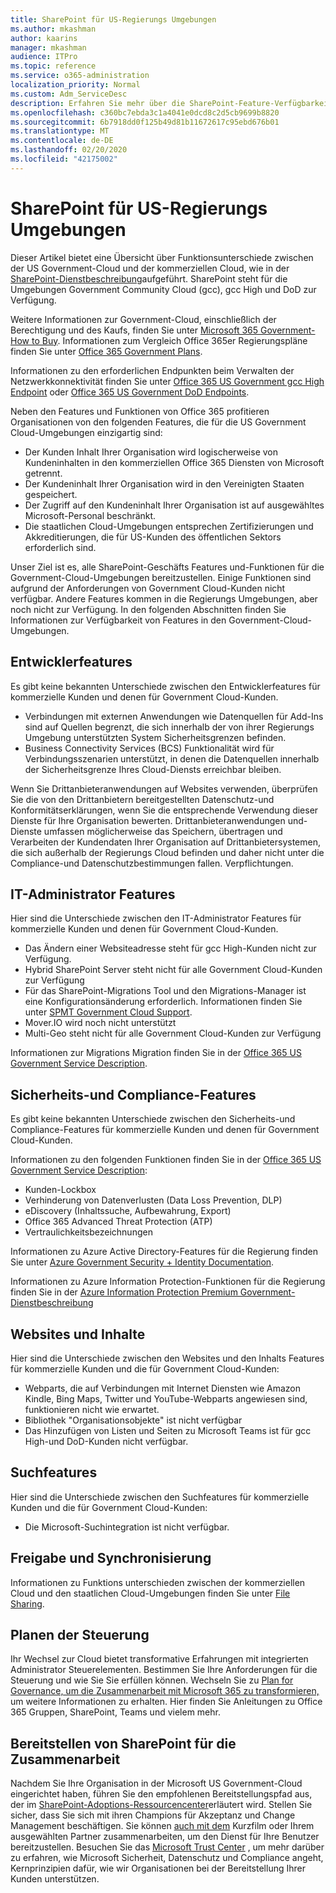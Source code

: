 ```yaml
---
title: SharePoint für US-Regierungs Umgebungen
ms.author: mkashman
author: kaarins
manager: mkashman
audience: ITPro
ms.topic: reference
ms.service: o365-administration
localization_priority: Normal
ms.custom: Adm_ServiceDesc
description: Erfahren Sie mehr über die SharePoint-Feature-Verfügbarkeit für US Government Cloud-Kunden.
ms.openlocfilehash: c360bc7ebda3c1a4041e0dcd8c2d5cb9699b8820
ms.sourcegitcommit: 6b7918dd0f125b49d81b11672617c95ebd676b01
ms.translationtype: MT
ms.contentlocale: de-DE
ms.lasthandoff: 02/20/2020
ms.locfileid: "42175002"
---
```

# <a name="sharepoint-for-us-government-environments"></a>SharePoint für US-Regierungs Umgebungen

Dieser Artikel bietet eine Übersicht über Funktionsunterschiede zwischen der US Government-Cloud und der kommerziellen Cloud, wie in der [SharePoint-Dienstbeschreibung](/office365/servicedescriptions/sharepoint-online-service-description/sharepoint-online-service-description)aufgeführt. SharePoint steht für die Umgebungen Government Community Cloud (gcc), gcc High und DoD zur Verfügung. 

Weitere Informationen zur Government-Cloud, einschließlich der Berechtigung und des Kaufs, finden Sie unter [Microsoft 365 Government-How to Buy](/office365/servicedescriptions/office-365-platform-service-description/office-365-us-government/microsoft-365-government-how-to-buy). Informationen zum Vergleich Office 365er Regierungspläne finden Sie unter [Office 365 Government Plans](https://www.microsoft.com/microsoft-365/government/compare-office-365-government-plans?rtc=1#EligibilityRequirements).

Informationen zu den erforderlichen Endpunkten beim Verwalten der Netzwerkkonnektivität finden Sie unter [Office 365 US Government gcc High Endpoint](/office365/enterprise/office-365-u-s-government-gcc-high-endpoints#sharepoint-online-and-onedrive-for-business) oder [Office 365 US Government DoD Endpoints](/office365/enterprise/office-365-u-s-government-dod-endpoints#sharepoint-online-and-onedrive-for-business).

Neben den Features und Funktionen von Office 365 profitieren Organisationen von den folgenden Features, die für die US Government Cloud-Umgebungen einzigartig sind:

-   Der Kunden Inhalt Ihrer Organisation wird logischerweise von Kundeninhalten in den kommerziellen Office 365 Diensten von Microsoft getrennt.
-   Der Kundeninhalt Ihrer Organisation wird in den Vereinigten Staaten gespeichert.
-   Der Zugriff auf den Kundeninhalt Ihrer Organisation ist auf ausgewähltes Microsoft-Personal beschränkt.
-   Die staatlichen Cloud-Umgebungen entsprechen Zertifizierungen und Akkreditierungen, die für US-Kunden des öffentlichen Sektors erforderlich sind.

Unser Ziel ist es, alle SharePoint-Geschäfts Features und-Funktionen für die Government-Cloud-Umgebungen bereitzustellen. Einige Funktionen sind aufgrund der Anforderungen von Government Cloud-Kunden nicht verfügbar. Andere Features kommen in die Regierungs Umgebungen, aber noch nicht zur Verfügung. In den folgenden Abschnitten finden Sie Informationen zur Verfügbarkeit von Features in den Government-Cloud-Umgebungen.

## <a name="developer-features"></a>Entwicklerfeatures

Es gibt keine bekannten Unterschiede zwischen den Entwicklerfeatures für kommerzielle Kunden und denen für Government Cloud-Kunden.

- Verbindungen mit externen Anwendungen wie Datenquellen für Add-Ins sind auf Quellen begrenzt, die sich innerhalb der von ihrer Regierungs Umgebung unterstützten System Sicherheitsgrenzen befinden.
- Business Connectivity Services (BCS) Funktionalität wird für Verbindungsszenarien unterstützt, in denen die Datenquellen innerhalb der Sicherheitsgrenze Ihres Cloud-Diensts erreichbar bleiben.

Wenn Sie Drittanbieteranwendungen auf Websites verwenden, überprüfen Sie die von den Drittanbietern bereitgestellten Datenschutz-und Konformitätserklärungen, wenn Sie die entsprechende Verwendung dieser Dienste für Ihre Organisation bewerten. Drittanbieteranwendungen und-Dienste umfassen möglicherweise das Speichern, übertragen und Verarbeiten der Kundendaten Ihrer Organisation auf Drittanbietersystemen, die sich außerhalb der Regierungs Cloud befinden und daher nicht unter die Compliance-und Datenschutzbestimmungen fallen. Verpflichtungen. 

## <a name="it-admin-features"></a>IT-Administrator Features

Hier sind die Unterschiede zwischen den IT-Administrator Features für kommerzielle Kunden und denen für Government Cloud-Kunden.

- Das Ändern einer Websiteadresse steht für gcc High-Kunden nicht zur Verfügung.
- Hybrid SharePoint Server steht nicht für alle Government Cloud-Kunden zur Verfügung
- Für das SharePoint-Migrations Tool und den Migrations-Manager ist eine Konfigurationsänderung erforderlich. Informationen finden Sie unter [SPMT Government Cloud Support](/sharepointmigration/spmt-install-issues#government-cloud-support).
- Mover.IO wird noch nicht unterstützt
- Multi-Geo steht nicht für alle Government Cloud-Kunden zur Verfügung

Informationen zur Migrations Migration finden Sie in der [Office 365 US Government Service Description](/office365/servicedescriptions/office-365-platform-service-description/office-365-us-government/office-365-us-government#data-migrations-performed-by-fasttrack).

## <a name="security-and-compliance-features"></a>Sicherheits-und Compliance-Features

Es gibt keine bekannten Unterschiede zwischen den Sicherheits-und Compliance-Features für kommerzielle Kunden und denen für Government Cloud-Kunden.

Informationen zu den folgenden Funktionen finden Sie in der [Office 365 US Government Service Description](/office365/servicedescriptions/office-365-platform-service-description/office-365-us-government/office-365-us-government#platform-features):
- Kunden-Lockbox
- Verhinderung von Datenverlusten (Data Loss Prevention, DLP)
- eDiscovery (Inhaltssuche, Aufbewahrung, Export)
- Office 365 Advanced Threat Protection (ATP)
- Vertraulichkeitsbezeichnungen

Informationen zu Azure Active Directory-Features für die Regierung finden Sie unter [Azure Government Security + Identity Documentation](/azure/azure-government/documentation-government-services-securityandidentity#azure-active-directory). 

Informationen zu Azure Information Protection-Funktionen für die Regierung finden Sie in der [Azure Information Protection Premium Government-Dienstbeschreibung](/enterprise-mobility-security/solutions/ems-aip-premium-govt-service-description) 

## <a name="sites-and-content"></a>Websites und Inhalte

Hier sind die Unterschiede zwischen den Websites und den Inhalts Features für kommerzielle Kunden und die für Government Cloud-Kunden:

- Webparts, die auf Verbindungen mit Internet Diensten wie Amazon Kindle, Bing Maps, Twitter und YouTube-Webparts angewiesen sind, funktionieren nicht wie erwartet.
- Bibliothek "Organisationsobjekte" ist nicht verfügbar
- Das Hinzufügen von Listen und Seiten zu Microsoft Teams ist für gcc High-und DoD-Kunden nicht verfügbar.

## <a name="search-features"></a>Suchfeatures

Hier sind die Unterschiede zwischen den Suchfeatures für kommerzielle Kunden und die für Government Cloud-Kunden:

- Die Microsoft-Suchintegration ist nicht verfügbar.

## <a name="sharing-and-sync"></a>Freigabe und Synchronisierung

Informationen zu Funktions unterschieden zwischen der kommerziellen Cloud und den staatlichen Cloud-Umgebungen finden Sie unter [File Sharing](/office365/servicedescriptions/office-365-platform-service-description/office-365-us-government/gcc-high-and-dod#file-sharing).

## <a name="plan-for-governance"></a>Planen der Steuerung

Ihr Wechsel zur Cloud bietet transformative Erfahrungen mit integrierten Administrator Steuerelementen. Bestimmen Sie Ihre Anforderungen für die Steuerung und wie Sie Sie erfüllen können. Wechseln Sie zu [Plan for Governance, um die Zusammenarbeit mit Microsoft 365 zu transformieren,](https://resources.techcommunity.microsoft.com/teamwork-governance/) um weitere Informationen zu erhalten. Hier finden Sie Anleitungen zu Office 365 Gruppen, SharePoint, Teams und vielem mehr.

## <a name="deploy-sharepoint-for-collaboration"></a>Bereitstellen von SharePoint für die Zusammenarbeit

Nachdem Sie Ihre Organisation in der Microsoft US Government-Cloud eingerichtet haben, führen Sie den empfohlenen Bereitstellungspfad aus, der im [SharePoint-Adoptions-Ressourcencenter](https://resources.techcommunity.microsoft.com/resources/SharePoint-adoption/)erläutert wird. Stellen Sie sicher, dass Sie sich mit ihren Champions für Akzeptanz und Change Management beschäftigen.
Sie können [auch mit dem](https://www.microsoft.com/fasttrack) Kurzfilm oder Ihrem ausgewählten Partner zusammenarbeiten, um den Dienst für Ihre Benutzer bereitzustellen.
Besuchen Sie das [Microsoft Trust Center](https://www.microsoft.com/en-us/trust-center) , um mehr darüber zu erfahren, wie Microsoft Sicherheit, Datenschutz und Compliance angeht, Kernprinzipien dafür, wie wir Organisationen bei der Bereitstellung Ihrer Kunden unterstützen.
